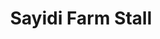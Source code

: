---
title: "Sayidi Farm Stall"
url: /hibiscus-coast-local-municipality/sayidi-farm-stall/
shop: Gemüse & Obst
---